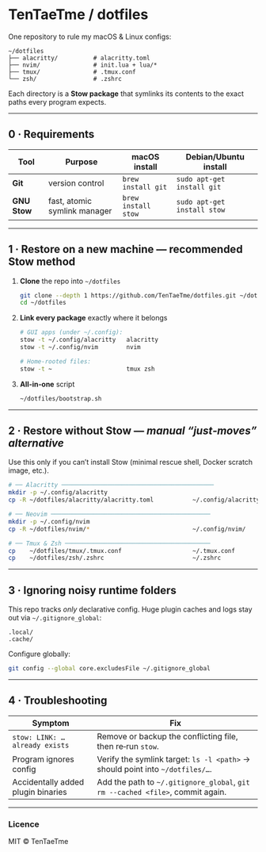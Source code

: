 # TenTaeTme / dotfiles

One repository to rule my macOS & Linux configs:

```
~/dotfiles
├── alacritty/          # alacritty.toml
├── nvim/               # init.lua + lua/*
├── tmux/               # .tmux.conf
└── zsh/                # .zshrc
```

Each directory is a **Stow package** that symlinks its contents to the exact paths every program expects.

---

## 0 · Requirements

| Tool         | Purpose                      | macOS install       | Debian/Ubuntu install       |
| ------------ | ---------------------------- | ------------------- | --------------------------- |
| **Git**      | version control              | `brew install git`  | `sudo apt-get install git`  |
| **GNU Stow** | fast, atomic symlink manager | `brew install stow` | `sudo apt-get install stow` |

---

## 1 · Restore on a new machine — **recommended Stow method**

1. **Clone** the repo into `~/dotfiles`

   ```bash
   git clone --depth 1 https://github.com/TenTaeTme/dotfiles.git ~/dotfiles
   cd ~/dotfiles
   ```

2. **Link every package** exactly where it belongs

   ```bash
   # GUI apps (under ~/.config):
   stow -t ~/.config/alacritty   alacritty
   stow -t ~/.config/nvim        nvim

   # Home-rooted files:
   stow -t ~                     tmux zsh
   ```

3. **All‑in‑one** script

   ```bash
   ~/dotfiles/bootstrap.sh
   ```

---

## 2 · Restore without Stow — _manual “just‑moves” alternative_

Use this only if you can’t install Stow (minimal rescue shell, Docker scratch image, etc.).

```bash
# ── Alacritty ───────────────────────────────────────────
mkdir -p ~/.config/alacritty
cp -R ~/dotfiles/alacritty/alacritty.toml           ~/.config/alacritty/

# ── Neovim ─────────────────────────────────────────────
mkdir -p ~/.config/nvim
cp -R ~/dotfiles/nvim/*                             ~/.config/nvim/

# ── Tmux & Zsh ─────────────────────────────────────────
cp    ~/dotfiles/tmux/.tmux.conf                    ~/.tmux.conf
cp    ~/dotfiles/zsh/.zshrc                         ~/.zshrc
```

---

## 3 · Ignoring noisy runtime folders

This repo tracks _only_ declarative config. Huge plugin caches and logs stay out via `~/.gitignore_global`:

```
.local/
.cache/
```

Configure globally:

```bash
git config --global core.excludesFile ~/.gitignore_global
```

---

## 4 · Troubleshooting

| Symptom                            | Fix                                                                            |
| ---------------------------------- | ------------------------------------------------------------------------------ |
| `stow: LINK: … already exists`     | Remove or backup the conflicting file, then re‑run `stow`.                     |
| Program ignores config             | Verify the symlink target: `ls -l <path>` → should point into `~/dotfiles/…`.  |
| Accidentally added plugin binaries | Add the path to `~/.gitignore_global`, `git rm --cached <file>`, commit again. |

---

### Licence

MIT © TenTaeTme
